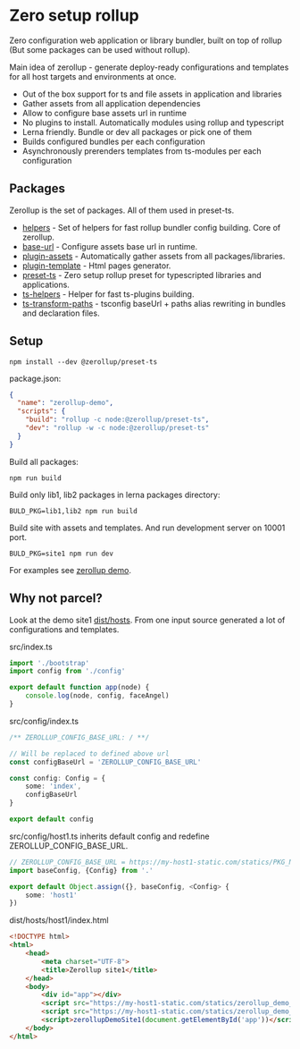 # Zero setup rollup

Zero configuration web application or library bundler, built on top of rollup (But some packages can be used without rollup).

Main idea of zerollup - generate deploy-ready configurations and templates for all host targets and environments at once.

* Out of the box support for ts and file assets in application and libraries
* Gather assets from all application dependencies
* Allow to configure base assets url in runtime 
* No plugins to install. Automatically modules using rollup and typescript
* Lerna friendly. Bundle or dev all packages or pick one of them
* Builds configured bundles per each configuration
* Asynchronously prerenders templates from ts-modules per each configuration

## Packages

Zerollup is the set of packages. All of them used in preset-ts.

* [helpers](./packages/helpers) - Set of helpers for fast rollup bundler config building. Core of zerollup.
* [base-url](./packages/base-url) - Configure assets base url in runtime.
* [plugin-assets](./packages/plugin-assets) - Automatically gather assets from all packages/libraries.
* [plugin-template](./packages/plugin-template) - Html pages generator.
* [preset-ts](./packages/preset-ts) - Zero setup rollup preset for typescripted libraries and applications.
* [ts-helpers](./packages/ts-helpers) - Helper for fast ts-plugins building.
* [ts-transform-paths](./packages/ts-transform-paths) - tsconfig baseUrl + paths alias rewriting in bundles and declaration files.

## Setup

``` npm install --dev @zerollup/preset-ts ```

package.json:
```json
{
  "name": "zerollup-demo",
  "scripts": {
    "build": "rollup -c node:@zerollup/preset-ts",
    "dev": "rollup -w -c node:@zerollup/preset-ts"
  }
}
```

Build all packages:

```
npm run build
```

Build only lib1, lib2 packages in lerna packages directory:

```
BULD_PKG=lib1,lib2 npm run build
```

Build site with assets and templates. And run development server on 10001 port. 

```
BULD_PKG=site1 npm run dev
```

For examples see [zerollup demo](https://github.com/zerkalica/zerollup-demo).

## Why not parcel?

Look at the demo site1 [dist/hosts](https://github.com/zerkalica/zerollup-demo/tree/master/packages/site1/dist/hosts).
From one input source generated a lot of configurations and templates.

src/index.ts
```ts
import './bootstrap'
import config from './config'

export default function app(node) {
    console.log(node, config, faceAngel)
}
```

src/config/index.ts
```ts
/** ZEROLLUP_CONFIG_BASE_URL: / **/

// Will be replaced to defined above url
const configBaseUrl = 'ZEROLLUP_CONFIG_BASE_URL'

const config: Config = {
    some: 'index',
    configBaseUrl
}

export default config
```

src/config/host1.ts inherits default config and redefine ZEROLLUP_CONFIG_BASE_URL.
```ts
// ZEROLLUP_CONFIG_BASE_URL = https://my-host1-static.com/statics/PKG_NAME/PKG_VERSION/
import baseConfig, {Config} from '.'

export default Object.assign({}, baseConfig, <Config> {
    some: 'host1'
})
```

dist/hosts/host1/index.html
```html
<!DOCTYPE html>
<html>
    <head>
        <meta charset="UTF-8">
        <title>Zerollup site1</title>
    </head>
    <body>
        <div id="app"></div>
        <script src="https://my-host1-static.com/statics/zerollup_demo_site1/1.0.1/config.host1.js"></script>
        <script src="https://my-host1-static.com/statics/zerollup_demo_site1/1.0.1/index.js"></script>
        <script>zerollupDemoSite1(document.getElementById('app'))</script>
    </body>
</html>
```
